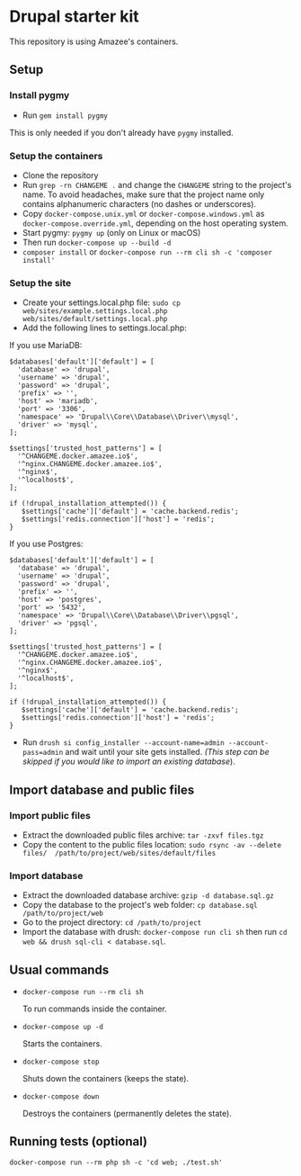 # Drupal starter kit

This repository is using Amazee's containers.

## Setup

### Install pygmy

* Run `gem install pygmy`

This is only needed if you don't already have `pygmy` installed.

### Setup the containers

* Clone the repository
* Run `grep -rn CHANGEME .` and change the `CHANGEME` string to the project's name. To avoid headaches, make sure that the project name only contains alphanumeric characters (no dashes or underscores).
* Copy `docker-compose.unix.yml` or `docker-compose.windows.yml` as `docker-compose.override.yml`, depending on the host operating system.
* Start pygmy: `pygmy up` (only on Linux or macOS)
* Then run `docker-compose up --build -d`
* `composer install` or `docker-compose run --rm cli sh -c 'composer install'`

### Setup the site

* Create your settings.local.php file: 
`sudo cp web/sites/example.settings.local.php web/sites/default/settings.local.php`
* Add the following lines to settings.local.php:

If you use MariaDB:
```
$databases['default']['default'] = [
  'database' => 'drupal',
  'username' => 'drupal',
  'password' => 'drupal',
  'prefix' => '',
  'host' => 'mariadb',
  'port' => '3306',
  'namespace' => 'Drupal\\Core\\Database\\Driver\\mysql',
  'driver' => 'mysql',
];
  
$settings['trusted_host_patterns'] = [
  '^CHANGEME.docker.amazee.io$',
  '^nginx.CHANGEME.docker.amazee.io$',
  '^nginx$',
  '^localhost$',
];

if (!drupal_installation_attempted()) {
   $settings['cache']['default'] = 'cache.backend.redis';
   $settings['redis.connection']['host'] = 'redis';
}
```
If you use Postgres:
```
$databases['default']['default'] = [
  'database' => 'drupal',
  'username' => 'drupal',
  'password' => 'drupal',
  'prefix' => '',
  'host' => 'postgres',
  'port' => '5432',
  'namespace' => 'Drupal\\Core\\Database\\Driver\\pgsql',
  'driver' => 'pgsql',
];
  
$settings['trusted_host_patterns'] = [
  '^CHANGEME.docker.amazee.io$',
  '^nginx.CHANGEME.docker.amazee.io$',
  '^nginx$',
  '^localhost$',
];

if (!drupal_installation_attempted()) {
   $settings['cache']['default'] = 'cache.backend.redis';
   $settings['redis.connection']['host'] = 'redis';
}
```
* Run `drush si config_installer --account-name=admin --account-pass=admin` 
and wait until your site gets installed. _(This step can be skipped if you would 
like to import an existing database_).
  
## Import database and public files

### Import public files

* Extract the downloaded public files archive: `tar -zxvf files.tgz`
* Copy the content to the public files location: `sudo rsync -av --delete files/ 
/path/to/project/web/sites/default/files`

### Import database

* Extract the downloaded database archive: `gzip -d database.sql.gz`
* Copy the database to the project's web folder: `cp database.sql /path/to/project/web`
* Go to the project directory: `cd /path/to/project`
* Import the database with drush: `docker-compose run cli sh` then run
`cd web && drush sql-cli < database.sql`.
  
## Usual commands

* `docker-compose run --rm cli sh`

  To run commands inside the container.
  
* `docker-compose up -d`

  Starts the containers.
  
* `docker-compose stop`

  Shuts down the containers (keeps the state).
  
* `docker-compose down`

  Destroys the containers (permanently deletes the state).

## Running tests (optional)

`docker-compose run --rm php sh -c 'cd web; ./test.sh'`
